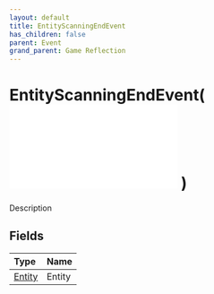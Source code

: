 ```yaml
---
layout: default
title: EntityScanningEndEvent
has_children: false
parent: Event
grand_parent: Game Reflection
---
```

# EntityScanningEndEvent( ![ EntityEventBase ](/game-reflection/events/entity_event_base.md) )
Description 

## Fields
| Type | Name |
|:-------------|:--------------|
| [Entity](/game-reflection/classes/entity.md) | Entity |
